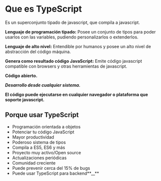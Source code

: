 # Que es TypeScript
Es un superconjunto tipado de javascript, que compila a javascript.

**Lenguaje de programación tipado:** Posee un conjunto de tipos para poder usarlos con las variables, pudiendo personalizarlos o extenderlos.

**Lenguaje de alto nivel:** Entendible por humanos y posee un alto nivel de abstracción del código máquina.

**Genera como resultado código JavaScript:** Emite código javascript compatible con browsers y otras herramientas de javascript.

**Código abierto.**

***Desarrollo desde cualquier sistema.***

**El código puede ejecutarse en cualquier navegador o plataforma que soporte javascript.**

## Porque usar TypeScript
- Programación orientada a objetos
- Potenciar tu código JavaScript
- Mayor productividad
- Poderoso sistema de tipos
- Compila a ES5, ES6 y más
- Proyecto muy activo/Open source
- Actualizaciones periódicas
- Comunidad creciente
- Puede prevenir cerca del 15% de bugs
- Puede usar TypeScript para backend**__**